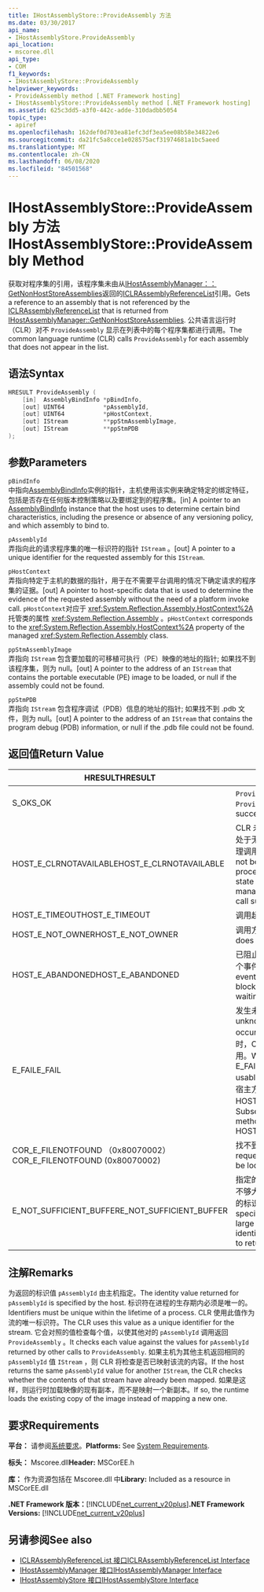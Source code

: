 ```yaml
---
title: IHostAssemblyStore::ProvideAssembly 方法
ms.date: 03/30/2017
api_name:
- IHostAssemblyStore.ProvideAssembly
api_location:
- mscoree.dll
api_type:
- COM
f1_keywords:
- IHostAssemblyStore::ProvideAssembly
helpviewer_keywords:
- ProvideAssembly method [.NET Framework hosting]
- IHostAssemblyStore::ProvideAssembly method [.NET Framework hosting]
ms.assetid: 625c3dd5-a3f0-442c-adde-310dadbb5054
topic_type:
- apiref
ms.openlocfilehash: 162def0d703ea81efc3df3ea5ee08b58e34822e6
ms.sourcegitcommit: da21fc5a8cce1e028575acf31974681a1bc5aeed
ms.translationtype: MT
ms.contentlocale: zh-CN
ms.lasthandoff: 06/08/2020
ms.locfileid: "84501568"
---
```

# <a name="ihostassemblystoreprovideassembly-method"></a><span data-ttu-id="e11ef-102">IHostAssemblyStore::ProvideAssembly 方法</span><span class="sxs-lookup"><span data-stu-id="e11ef-102">IHostAssemblyStore::ProvideAssembly Method</span></span>
<span data-ttu-id="e11ef-103">获取对程序集的引用，该程序集未由从[IHostAssemblyManager：： GetNonHostStoreAssemblies](ihostassemblymanager-getnonhoststoreassemblies-method.md)返回的[ICLRAssemblyReferenceList](iclrassemblyreferencelist-interface.md)引用。</span><span class="sxs-lookup"><span data-stu-id="e11ef-103">Gets a reference to an assembly that is not referenced by the [ICLRAssemblyReferenceList](iclrassemblyreferencelist-interface.md) that is returned from [IHostAssemblyManager::GetNonHostStoreAssemblies](ihostassemblymanager-getnonhoststoreassemblies-method.md).</span></span> <span data-ttu-id="e11ef-104">公共语言运行时（CLR）对不 `ProvideAssembly` 显示在列表中的每个程序集都进行调用。</span><span class="sxs-lookup"><span data-stu-id="e11ef-104">The common language runtime (CLR) calls `ProvideAssembly` for each assembly that does not appear in the list.</span></span>  
  
## <a name="syntax"></a><span data-ttu-id="e11ef-105">语法</span><span class="sxs-lookup"><span data-stu-id="e11ef-105">Syntax</span></span>  
  
```cpp  
HRESULT ProvideAssembly (  
    [in]  AssemblyBindInfo *pBindInfo,  
    [out] UINT64           *pAssemblyId,  
    [out] UINT64           *pHostContext,  
    [out] IStream          **ppStmAssemblyImage,  
    [out] IStream          **ppStmPDB  
);  
```  
  
## <a name="parameters"></a><span data-ttu-id="e11ef-106">参数</span><span class="sxs-lookup"><span data-stu-id="e11ef-106">Parameters</span></span>  
 `pBindInfo`  
 <span data-ttu-id="e11ef-107">中指向[AssemblyBindInfo](assemblybindinfo-structure.md)实例的指针，主机使用该实例来确定特定的绑定特征，包括是否存在任何版本控制策略以及要绑定到的程序集。</span><span class="sxs-lookup"><span data-stu-id="e11ef-107">[in] A pointer to an [AssemblyBindInfo](assemblybindinfo-structure.md) instance that the host uses to determine certain bind characteristics, including the presence or absence of any versioning policy, and which assembly to bind to.</span></span>  
  
 `pAssemblyId`  
 <span data-ttu-id="e11ef-108">弄指向此的请求程序集的唯一标识符的指针 `IStream` 。</span><span class="sxs-lookup"><span data-stu-id="e11ef-108">[out] A pointer to a unique identifier for the requested assembly for this `IStream`.</span></span>  
  
 `pHostContext`  
 <span data-ttu-id="e11ef-109">弄指向特定于主机的数据的指针，用于在不需要平台调用的情况下确定请求的程序集的证据。</span><span class="sxs-lookup"><span data-stu-id="e11ef-109">[out] A pointer to host-specific data that is used to determine the evidence of the requested assembly without the need of a platform invoke call.</span></span> <span data-ttu-id="e11ef-110">`pHostContext`对应于 <xref:System.Reflection.Assembly.HostContext%2A> 托管类的属性 <xref:System.Reflection.Assembly> 。</span><span class="sxs-lookup"><span data-stu-id="e11ef-110">`pHostContext` corresponds to the <xref:System.Reflection.Assembly.HostContext%2A> property of the managed <xref:System.Reflection.Assembly> class.</span></span>  
  
 `ppStmAssemblyImage`  
 <span data-ttu-id="e11ef-111">弄指向 `IStream` 包含要加载的可移植可执行（PE）映像的地址的指针; 如果找不到该程序集，则为 null。</span><span class="sxs-lookup"><span data-stu-id="e11ef-111">[out] A pointer to the address of an `IStream` that contains the portable executable (PE) image to be loaded, or null if the assembly could not be found.</span></span>  
  
 `ppStmPDB`  
 <span data-ttu-id="e11ef-112">弄指向 `IStream` 包含程序调试（PDB）信息的地址的指针; 如果找不到 .pdb 文件，则为 null。</span><span class="sxs-lookup"><span data-stu-id="e11ef-112">[out] A pointer to the address of an `IStream` that contains the program debug (PDB) information, or null if the .pdb file could not be found.</span></span>  
  
## <a name="return-value"></a><span data-ttu-id="e11ef-113">返回值</span><span class="sxs-lookup"><span data-stu-id="e11ef-113">Return Value</span></span>  
  
|<span data-ttu-id="e11ef-114">HRESULT</span><span class="sxs-lookup"><span data-stu-id="e11ef-114">HRESULT</span></span>|<span data-ttu-id="e11ef-115">说明</span><span class="sxs-lookup"><span data-stu-id="e11ef-115">Description</span></span>|  
|-------------|-----------------|  
|<span data-ttu-id="e11ef-116">S_OK</span><span class="sxs-lookup"><span data-stu-id="e11ef-116">S_OK</span></span>|<span data-ttu-id="e11ef-117">`ProvideAssembly`已成功返回。</span><span class="sxs-lookup"><span data-stu-id="e11ef-117">`ProvideAssembly` returned successfully.</span></span>|  
|<span data-ttu-id="e11ef-118">HOST_E_CLRNOTAVAILABLE</span><span class="sxs-lookup"><span data-stu-id="e11ef-118">HOST_E_CLRNOTAVAILABLE</span></span>|<span data-ttu-id="e11ef-119">CLR 未加载到进程中，或 CLR 处于无法运行托管代码或成功处理调用的状态。</span><span class="sxs-lookup"><span data-stu-id="e11ef-119">The CLR has not been loaded into a process, or the CLR is in a state in which it cannot run managed code or process the call successfully.</span></span>|  
|<span data-ttu-id="e11ef-120">HOST_E_TIMEOUT</span><span class="sxs-lookup"><span data-stu-id="e11ef-120">HOST_E_TIMEOUT</span></span>|<span data-ttu-id="e11ef-121">调用超时。</span><span class="sxs-lookup"><span data-stu-id="e11ef-121">The call timed out.</span></span>|  
|<span data-ttu-id="e11ef-122">HOST_E_NOT_OWNER</span><span class="sxs-lookup"><span data-stu-id="e11ef-122">HOST_E_NOT_OWNER</span></span>|<span data-ttu-id="e11ef-123">调用方不拥有该锁。</span><span class="sxs-lookup"><span data-stu-id="e11ef-123">The caller does not own the lock.</span></span>|  
|<span data-ttu-id="e11ef-124">HOST_E_ABANDONED</span><span class="sxs-lookup"><span data-stu-id="e11ef-124">HOST_E_ABANDONED</span></span>|<span data-ttu-id="e11ef-125">已阻止的线程或纤程正在等待某个事件时，该事件被取消。</span><span class="sxs-lookup"><span data-stu-id="e11ef-125">An event was canceled while a blocked thread or fiber was waiting on it.</span></span>|  
|<span data-ttu-id="e11ef-126">E_FAIL</span><span class="sxs-lookup"><span data-stu-id="e11ef-126">E_FAIL</span></span>|<span data-ttu-id="e11ef-127">发生未知的灾难性故障。</span><span class="sxs-lookup"><span data-stu-id="e11ef-127">An unknown catastrophic failure occurred.</span></span> <span data-ttu-id="e11ef-128">当方法返回 E_FAIL 时，CLR 在该进程内将不再可用。</span><span class="sxs-lookup"><span data-stu-id="e11ef-128">When a method returns E_FAIL, the CLR is no longer usable within the process.</span></span> <span data-ttu-id="e11ef-129">对宿主方法的后续调用会返回 HOST_E_CLRNOTAVAILABLE。</span><span class="sxs-lookup"><span data-stu-id="e11ef-129">Subsequent calls to hosting methods return HOST_E_CLRNOTAVAILABLE.</span></span>|  
|<span data-ttu-id="e11ef-130">COR_E_FILENOTFOUND （0x80070002）</span><span class="sxs-lookup"><span data-stu-id="e11ef-130">COR_E_FILENOTFOUND (0x80070002)</span></span>|<span data-ttu-id="e11ef-131">找不到请求的程序集。</span><span class="sxs-lookup"><span data-stu-id="e11ef-131">The requested assembly could not be located.</span></span>|  
|<span data-ttu-id="e11ef-132">E_NOT_SUFFICIENT_BUFFER</span><span class="sxs-lookup"><span data-stu-id="e11ef-132">E_NOT_SUFFICIENT_BUFFER</span></span>|<span data-ttu-id="e11ef-133">指定的缓冲区大小 `pAssemblyId` 不够大，无法容纳主机需要返回的标识符。</span><span class="sxs-lookup"><span data-stu-id="e11ef-133">The buffer size specified by `pAssemblyId` is not large enough to hold the identifier that the host wants to return.</span></span>|  
  
## <a name="remarks"></a><span data-ttu-id="e11ef-134">注解</span><span class="sxs-lookup"><span data-stu-id="e11ef-134">Remarks</span></span>  
 <span data-ttu-id="e11ef-135">为返回的标识值 `pAssemblyId` 由主机指定。</span><span class="sxs-lookup"><span data-stu-id="e11ef-135">The identity value returned for `pAssemblyId` is specified by the host.</span></span> <span data-ttu-id="e11ef-136">标识符在进程的生存期内必须是唯一的。</span><span class="sxs-lookup"><span data-stu-id="e11ef-136">Identifiers must be unique within the lifetime of a process.</span></span> <span data-ttu-id="e11ef-137">CLR 使用此值作为流的唯一标识符。</span><span class="sxs-lookup"><span data-stu-id="e11ef-137">The CLR uses this value as a unique identifier for the stream.</span></span> <span data-ttu-id="e11ef-138">它会对照的值检查每个值，以使其他对的 `pAssemblyId` 调用返回 `ProvideAssembly` 。</span><span class="sxs-lookup"><span data-stu-id="e11ef-138">It checks each value against the values for `pAssemblyId` returned by other calls to `ProvideAssembly`.</span></span> <span data-ttu-id="e11ef-139">如果主机为其他主机返回相同的 `pAssemblyId` 值 `IStream` ，则 CLR 将检查是否已映射该流的内容。</span><span class="sxs-lookup"><span data-stu-id="e11ef-139">If the host returns the same `pAssemblyId` value for another `IStream`, the CLR checks whether the contents of that stream have already been mapped.</span></span> <span data-ttu-id="e11ef-140">如果是这样，则运行时加载映像的现有副本，而不是映射一个新副本。</span><span class="sxs-lookup"><span data-stu-id="e11ef-140">If so, the runtime loads the existing copy of the image instead of mapping a new one.</span></span>  
  
## <a name="requirements"></a><span data-ttu-id="e11ef-141">要求</span><span class="sxs-lookup"><span data-stu-id="e11ef-141">Requirements</span></span>  
 <span data-ttu-id="e11ef-142">**平台：** 请参阅[系统要求](../../get-started/system-requirements.md)。</span><span class="sxs-lookup"><span data-stu-id="e11ef-142">**Platforms:** See [System Requirements](../../get-started/system-requirements.md).</span></span>  
  
 <span data-ttu-id="e11ef-143">**标头：** Mscoree.dll</span><span class="sxs-lookup"><span data-stu-id="e11ef-143">**Header:** MSCorEE.h</span></span>  
  
 <span data-ttu-id="e11ef-144">**库：** 作为资源包括在 Mscoree.dll 中</span><span class="sxs-lookup"><span data-stu-id="e11ef-144">**Library:** Included as a resource in MSCorEE.dll</span></span>  
  
 <span data-ttu-id="e11ef-145">**.NET Framework 版本：**[!INCLUDE[net_current_v20plus](../../../../includes/net-current-v20plus-md.md)]</span><span class="sxs-lookup"><span data-stu-id="e11ef-145">**.NET Framework Versions:** [!INCLUDE[net_current_v20plus](../../../../includes/net-current-v20plus-md.md)]</span></span>  
  
## <a name="see-also"></a><span data-ttu-id="e11ef-146">另请参阅</span><span class="sxs-lookup"><span data-stu-id="e11ef-146">See also</span></span>

- [<span data-ttu-id="e11ef-147">ICLRAssemblyReferenceList 接口</span><span class="sxs-lookup"><span data-stu-id="e11ef-147">ICLRAssemblyReferenceList Interface</span></span>](iclrassemblyreferencelist-interface.md)
- [<span data-ttu-id="e11ef-148">IHostAssemblyManager 接口</span><span class="sxs-lookup"><span data-stu-id="e11ef-148">IHostAssemblyManager Interface</span></span>](ihostassemblymanager-interface.md)
- [<span data-ttu-id="e11ef-149">IHostAssemblyStore 接口</span><span class="sxs-lookup"><span data-stu-id="e11ef-149">IHostAssemblyStore Interface</span></span>](ihostassemblystore-interface.md)
